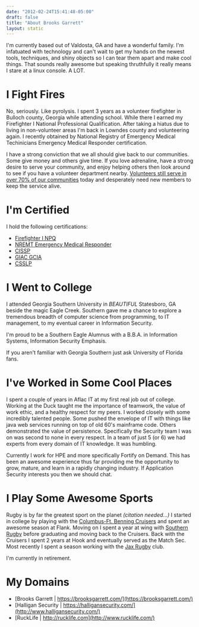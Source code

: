 ```yaml
---
date: "2012-02-24T15:41:48-05:00"
draft: false
title: "About Brooks Garrett"
layout: static
---
```


I'm currently based out of Valdosta, GA and have a wonderful family. I'm infatuated with technology and can't wait to get my hands on the newest tools, techniques, and shiny objects so I can tear them apart and make cool things. That sounds really awesome but speaking thruthfully it really means I stare at a linux console. A LOT.

# I Fight Fires
No, seriously. Like pyrolysis. I spent 3 years as a volunteer firefighter in Bulloch county, Georgia while attending school. While there I earned my Firefighter I National Professional Qualification. After taking a hiatus due to living in non-volunteer areas I'm back in Lowndes county and volunteering again. I recently obtained by National Registry of Emergency Medical Techinicians Emergency Medical Responder certification.

I have a strong conviction that we all should give back to our communities. Some give money and others give time. If you love adrenaline, have a strong desire to serve your community, and enjoy helping others then look around to see if you have a volunteer department nearby. [Volunteers still serve in over 70% of our communities](https://brooksgarrett.com/blog/what-i-wish-you-knew-about-volunteer/) today and desperately need new members to keep the service alive.

# I'm Certified
I hold the following certifications:

+  [Firefighter I NPQ](http://www.nfpa.org/codes-and-standards/document-information-pages?mode=code&code=1001)
+  [NREMT Emergency Medical Responder](https://www.nremt.org/nremt/about/checkEMTStatus.asp?reg_num=R1010042)
+  [CISSP](https://webportal.isc2.org/custom/CertificationVerificationResults.aspx?FN=Brooks&LN=Garrett&CN=381309)
+  [GIAC GCIA](http://www.giac.org/certified-professional/brooks-garrett/145712)
+  [CSSLP](https://webportal.isc2.org/custom/CertificationVerificationResults.aspx?FN=Brooks&LN=Garrett&CN=381309)


# I Went to College
I attended Georgia Southern University in *BEAUTIFUL* Statesboro, GA beside the magic Eagle Creek. Southern gave me a chance to explore a tremendous breadth of computer science from programming, to IT management, to my eventual career in Information Security.

I'm proud to be a Southern Eagle Alumnus with a B.B.A. in Information Systems, Information Security Emphasis.

If you aren't familiar with Georgia Southern just ask University of Florida fans.

# I've Worked in Some Cool Places
I spent a couple of years in Aflac IT at my first real job out of college. Working at the Duck taught me the importance of teamwork, the value of work ethic, and a healthy respect for my peers. I worked closely with some incredibly talented people. Some pushed the envelope of IT with things like java web services running on top of old 60's mainframe code. Others demonstrated the value of persistence. Specifically the Security team I was on was second to none in every respect. In a team of just 5 (or 6) we had experts from every domain of IT knowledge. It was humbling.

Currently I work for HPE and more specifically Fortify on Demand. This has been an awesome experience thus far providing me the opportunity to grow, mature, and learn in a rapidly changing industry. If Application Security interests you then we should chat.

# I Play Some Awesome Sports
Rugby is by far the greatest sport on the planet *(citation needed...)* I started in college by playing with the [Columbus-Ft. Benning Cruisers](http://columbus-benningrugby.com) and spent an awesome season at Flank. Moving on I spent a year at wing with [Southern Rugby](http://southernrugby.webs.com/) before graduating and moving back to the Cruisers. Back with the Cruisers I spent 2 years at Hook and eventually served as the Match Sec. Most recently I spent a season working with the [Jax Rugby](http://jaxrugby.org/) club.

I'm currently in retirement.

# My Domains

+ [Brooks Garrett | https://brooksgarrett.com/](https://brooksgarrett.com/)
+ [Halligan Security | https://halligansecurity.com/](http://www.halligansecurity.com/)
+ [RuckLife | http://rucklife.com](http://www.rucklife.com/)
